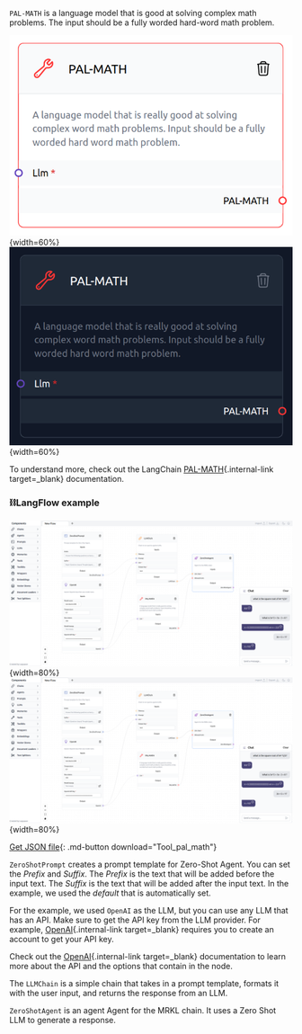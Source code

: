 `PAL-MATH` is a language model that is good at solving complex math problems. The input should be a fully worded hard-word math problem.

![Description](img/single_node/pal_math.png#only-light){width=60%}
![Description](img/single_node/pal_math2.png#only-dark){width=60%}

To understand more, check out the LangChain [PAL-MATH](https://python.langchain.com/en/latest/modules/chains/examples/pal.html?highlight=PAL-MATH){.internal-link target=_blank} documentation.
### ⛓️LangFlow example

![Description](img/tool-pal-math.png#only-dark){width=80%}
![Description](img/tool-pal-math.png#only-light){width=80%}

[Get JSON file](data/Tool_pal_math.json){: .md-button download="Tool_pal_math"} 


`ZeroShotPrompt` creates a prompt template for Zero-Shot Agent. You can set the *Prefix* and *Suffix*. The *Prefix* is the text that will be added before the input text. The *Suffix* is the text that will be added after the input text. In the example, we used the *default* that is automatically set.

For the example, we used `OpenAI` as the LLM, but you can use any LLM that has an API. Make sure to get the API key from the LLM provider. For example, [OpenAI](https://platform.openai.com/){.internal-link target=_blank} requires you to create an account to get your API key.

Check out the [OpenAI](https://platform.openai.com/docs/introduction/overview){.internal-link target=_blank} documentation to learn more about the API and the options that contain in the node.

The `LLMChain` is a simple chain that takes in a prompt template, formats it with the user input, and returns the response from an LLM.

`ZeroShotAgent` is an agent Agent for the MRKL chain. It uses a Zero Shot LLM to generate a response.
